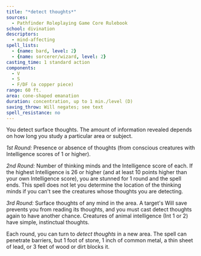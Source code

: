 ```yaml
---
title: "*detect thoughts*"
sources:
  - Pathfinder Roleplaying Game Core Rulebook
school: divination
descriptors:
  - mind-affecting
spell_lists:
  - {name: bard, level: 2}
  - {name: sorcerer/wizard, level: 2}
casting_time: 1 standard action
components:
  - V
  - S
  - F/DF (a copper piece)
range: 60 ft.
area: cone-shaped emanation
duration: concentration, up to 1 min./level (D)
saving_throw: Will negates; see text
spell_resistance: no
---
```


You detect surface thoughts. The amount of information revealed depends on how long you study a particular area or subject.

*1st Round:* Presence or absence of thoughts (from conscious creatures with Intelligence scores of 1 or higher).

*2nd Round:* Number of thinking minds and the Intelligence score of each. If the highest Intelligence is 26 or higher (and at least 10 points higher than your own Intelligence score), you are stunned for 1 round and the spell ends. This spell does not let you determine the location of the thinking minds if you can't see the creatures whose thoughts you are detecting.

*3rd Round:* Surface thoughts of any mind in the area. A target's Will save prevents you from reading its thoughts, and you must cast detect thoughts again to have another chance. Creatures of animal intelligence (Int 1 or 2) have simple, instinctual thoughts.

Each round, you can turn to *detect thoughts* in a new area. The spell can penetrate barriers, but 1 foot of stone, 1 inch of common metal, a thin sheet of lead, or 3 feet of wood or dirt blocks it.

